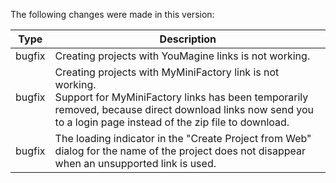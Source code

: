 The following changes were made in this version:

| Type | Description |
| ---- | ----------- |
| bugfix | Creating projects with YouMagine links is not working. |
| bugfix | Creating projects with MyMiniFactory link is not working.<br>Support for MyMiniFactory links has been temporarily removed, because direct download links now send you to a login page instead of the zip file to download. |
| bugfix | The loading indicator in the "Create Project from Web" dialog for the name of the project does not disappear when an unsupported link is used. |